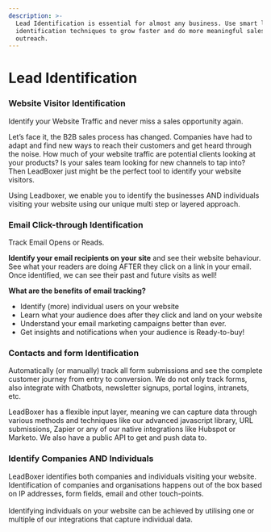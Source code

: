 ```yaml
---
description: >-
  Lead Identification is essential for almost any business. Use smart lead
  identification techniques to grow faster and do more meaningful sales
  outreach.
---
```


# Lead Identification&#x20;

### Website Visitor Identification

Identify your Website Traffic and never miss a sales opportunity again.

Let’s face it, the B2B sales process has changed. Companies have had to adapt and find new ways to reach their customers and get heard through the noise. How much of your website traffic are potential clients looking at your products? Is your sales team looking for new channels to tap into? Then LeadBoxer just might be the perfect tool to identify your website visitors.

Using Leadboxer, we enable you to identify the businesses AND individuals visiting your website using our unique multi step or layered approach.





### Email Click-through Identification

Track Email Opens or Reads.

**Identify your email recipients on your site** and see their website behaviour. See what your readers are doing AFTER they click on a link in your email. Once identified, we can see their past and future visits as well!

**What are the benefits of email tracking?**

* Identify (more) individual users on your website
* Learn what your audience does after they click and land on your website
* Understand your email marketing campaigns better than ever.
* Get insights and notifications when your audience is Ready-to-buy!



### Contacts and form Identification

Automatically (or manually) track all form submissions and see the complete customer journey from entry to conversion. We do not only track forms, also integrate with Chatbots, newsletter signups, portal logins, intranets, etc.

LeadBoxer has a flexible input layer, meaning we can capture data through various methods and techniques like our advanced javascript library, URL submissions, Zapier or any of our native integrations like Hubspot or Marketo. We also have a public API to get and push data to.



### Identify Companies AND Individuals

LeadBoxer identifies both companies and individuals visiting your website. Identification of companies and organisations happens out of the box based on IP addresses, form fields, email and other touch-points.\
\
Identifying individuals on your website can be achieved by utilising one or multiple of our integrations that capture individual data.
